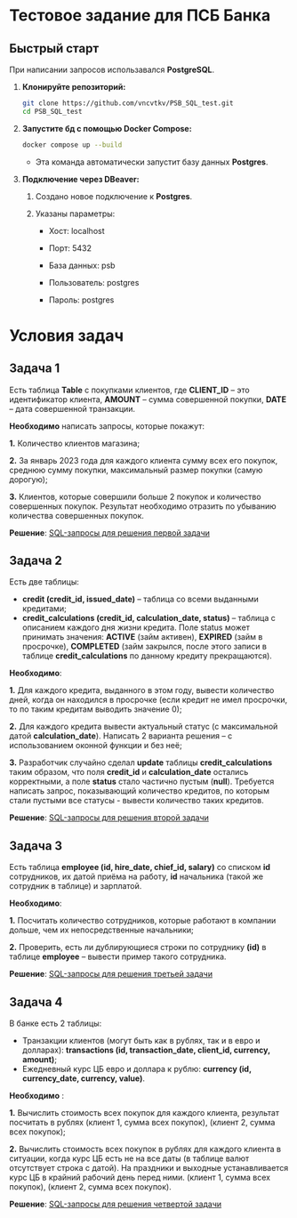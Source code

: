 # Тестовое задание для ПСБ Банка

## Быстрый старт
При написании запросов использавался **PostgreSQL**.


1.  **Клонируйте репозиторий:**

    ```bash
    git clone https://github.com/vncvtkv/PSB_SQL_test.git
    cd PSB_SQL_test
    ```
2.  **Запустите бд с помощью Docker Compose:**

    ```bash
    docker compose up --build
    ```
    *   Эта команда автоматически запустит базу данных **Postgres**.
3.  **Подключение через DBeaver:**
    1. Создано новое подключение к **Postgres**.
    2. Указаны параметры:
        
        * Хост: localhost
        
        * Порт: 5432

        * База данных: psb

        * Пользователь: postgres

        * Пароль: postgres

# Условия задач
## Задача 1

Есть таблица **Table** с покупками клиентов, где
**CLIENT_ID** – это идентификатор клиента,
**AMOUNT** – сумма совершенной покупки,
**DATE** – дата совершенной транзакции.

**Необходимо** написать запросы, которые покажут:

**1.** Количество клиентов магазина;

**2.** За январь 2023 года для каждого клиента сумму всех его покупок, среднюю сумму
покупки, максимальный размер покупки (самую дорогую);

**3.** Клиентов, которые совершили больше 2 покупок и количество совершенных покупок.
Результат необходимо отразить по убыванию количества совершенных покупок.

**Решение**:
[SQL-запросы для решения первой задачи](https://github.com/vncvtkv/PSB_SQL_test/blob/dev/scripts/psb_1.sql)

## Задача 2
Есть две таблицы:
* **credit (credit_id, issued_date)** – таблица со всеми выданными кредитами;
* **credit_calculations (credit_id, calculation_date, status)** – таблица с описанием каждого дня жизни кредита. Поле status может принимать значения: **ACTIVE** (займ активен), **EXPIRED** (займ в просрочке), **COMPLETED** (займ закрылся, после этого записи в таблице **credit_calculations** по данному кредиту прекращаются).

**Необходимо**:

**1.** Для каждого кредита, выданного в этом году, вывести количество дней, когда он
находился в просрочке (если кредит не имел просрочки, то по таким кредитам выводить
значение 0);

**2.** Для каждого кредита вывести актуальный статус (с максимальной датой **calculation_date**).
Написать 2 варианта решения – с использованием оконной функции и
без неё;

**3.** Разработчик случайно сделал **update** таблицы **credit_calculations** таким образом, что поля **credit_id** и **calculation_date** остались корректными, а поле **status** стало частично пустым (**null**). Требуется написать запрос, показывающий количество кредитов, по которым стали пустыми все статусы - вывести количество таких кредитов.

**Решение**:
[SQL-запросы для решения второй задачи](https://github.com/vncvtkv/PSB_SQL_test/blob/dev/scripts/psb_2.sql)

## Задача 3
Есть таблица **employee (id, hire_date, chief_id, salary)** со списком **id** сотрудников, их датой приёма на работу, **id** начальника (такой же сотрудник в таблице) и зарплатой.

**Необходимо**:

**1.** Посчитать количество сотрудников, которые работают в компании дольше, чем их
непосредственные начальники;

**2.** Проверить, есть ли дублирующиеся строки по сотруднику **(id)** в таблице **employee** –
вывести пример такого сотрудника.

**Решение**:
[SQL-запросы для решения третьей задачи](https://github.com/vncvtkv/PSB_SQL_test/blob/dev/scripts/psb_3.sql)

## Задача 4

В банке есть 2 таблицы:

* Транзакции клиентов (могут быть как в рублях, так и в евро и долларах):
**transactions (id, transaction_date, client_id, currency, amount)**;
* Ежедневный курс ЦБ евро и доллара к рублю: **currency (id, currency_date, currency, value)**.

**Необходимо** :

**1.** Вычислить стоимость всех покупок для каждого клиента, результат посчитать в рублях (клиент 1, сумма всех покупок), (клиент 2, сумма всех покупок);

**2.** Вычислить стоимость всех покупок в рублях для каждого клиента в ситуации, когда курс ЦБ есть не на все даты (в таблице валют отсутствует строка с датой). На праздники и выходные устанавливается курс ЦБ в крайний рабочий день перед ними.
(клиент 1, сумма всех покупок), (клиент 2, сумма всех покупок).

**Решение**:
[SQL-запросы для решения четвертой задачи](https://github.com/vncvtkv/PSB_SQL_test/blob/dev/scripts/psb_4.sql)